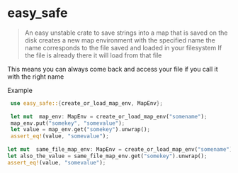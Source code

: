 # easy_safe

> An easy unstable crate to save strings into a map that is saved on the disk
 creates a new map environment with the specified name
    the name corresponds to the file saved and loaded in your filesystem
 If the file is already there it will load from that file

  This means you can always come back and access your file if you call it with the right name

Example
```rust
 use easy_safe::{create_or_load_map_env, MapEnv};
  
 let mut  map_env: MapEnv = create_or_load_map_env("somename");
 map_env.put("somekey", "somevalue");
 let value = map_env.get("somekey").unwrap();
 assert_eq!(value, "somevalue");
    
let mut  same_file_map_env: MapEnv = create_or_load_map_env("somename");
let also_the_value = same_file_map_env.get("somekey").unwrap();
assert_eq!(value, "somevalue");
```
